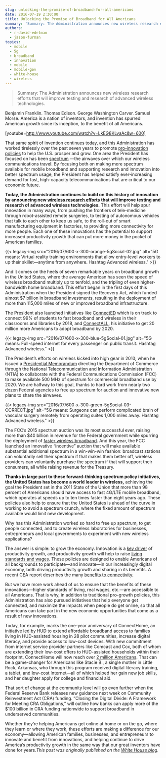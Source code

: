 ```yaml
---
slug: unlocking-the-promise-of-broadband-for-all-americans
date: 2016-07-19 2:30:00
title: Unlocking the Promise of Broadband for All Americans
summary: 'Summary: The Administration announces new wireless research efforts that will improve testing and research of advanced wireless technologies. Benjamin Franklin. Thomas Edison. George Washington Carver. Samuel Morse. America is a nation of inventors, and invention has spurred American growth since its inception, to the benefit of all Americans. [youtube=http://www.youtube.com/watch?v=LkEG8KLvaAc&w=600] That same spirit of invention continues today,'
authors:
  - r-david-edelman
  - jason-furman
topics:
  - mobile
  - 5g
  - broadband
  - innovation
  - mobile
  - mobile-gov
  - white-house
  - wireless
---
```


> Summary: The Administration announces new wireless research efforts that will improve testing and research of advanced wireless technologies.

Benjamin Franklin. Thomas Edison. George Washington Carver. Samuel Morse. America is a nation of inventors, and invention has spurred American growth since its inception, to the benefit of all Americans.

[youtube=http://www.youtube.com/watch?v=LkEG8KLvaAc&w=600]
  
That same spirit of invention continues today, and this Administration has worked tirelessly over the past seven years to promote [pro-innovation policies](https://www.whitehouse.gov/sites/default/files/docs/ERP_2016_Chapter_5.pdf) to help the U.S. prosper and grow. One area the President has focused on has been [spectrum](https://www.whitehouse.gov/sites/default/files/docs/erp_2014_chapter_5.pdf) —the airwaves over which our wireless communications travel. By focusing both on making more spectrum available for mobile broadband and supporting research and innovation into better spectrum usage, the President has helped satisfy ever-increasing demand for fast, high-capacity telecommunications that are critical to our economic future.

**Today, the Administration continues to build on this history of innovation by announcing new [wireless research efforts](https://www.whitehouse.gov/the-press-office/2016/07/15/fact-sheet-administration-announces-advanced-wireless-research) that will improve testing and research of advanced wireless technologies.** This effort will help spur innovation in many ways, from pushing the frontiers of tele-medicine through robot-assisted remote surgeries, to testing of autonomous vehicles that talk to each other to keep us safe, to the roll-out of smart manufacturing equipment in factories, to providing more connectivity for more people. Each one of these innovations has the potential to support increased productivity growth that can put more money in the pocket of American families.

{{< legacy-img src="2016/07/600-x-300-orange-5gSocial-02.jpg" alt="5G means: Virtual reality training environments that allow entry-level workers to up their skillet—anytime from anywhere. Hashtag Advanced wireless." >}}

And it comes on the heels of seven remarkable years on broadband growth in the United States, where the average American has seen the speed of wireless broadband multiply up to tenfold, and the tripling of even higher-bandwidth home broadband. This effort began in the first days of this Administration when the President signed the Recovery Act, which funded almost $7 billion in broadband investments, resulting in the deployment of more than 115,000 miles of new or improved broadband infrastructure.

The President also launched initiatives like [ConnectED](https://www.whitehouse.gov/issues/education/k-12/connected) which is on track to connect 99% of students to fast broadband and wireless in their classrooms and libraries by 2018, and [ConnectALL](https://www.whitehouse.gov/the-press-office/2016/03/09/fact-sheet-president-obama-announces-connectall-initiative), his initiative to get 20 million more Americans to adopt broadband by 2020.

{{< legacy-img src="2016/07/600-x-300-blue-5gSocial-01.jpg" alt="5G means: Full-speed internet for every passenger on public transit. Hashtag Advanced wireless." >}}

The President’s efforts on wireless kicked into high gear in 2010, when he issued a [Presidential Memorandum](https://www.whitehouse.gov/the-press-office/presidential-memorandum-unleashing-wireless-broadband-revolution) directing the Department of Commerce through the National Telecommunication and Information Administration (NTIA) to collaborate with the Federal Communications Commission (FCC) to make available 500 MHz of spectrum for commercial broadband use by 2020. We are halfway to this goal, thanks to hard work from nearly two dozen Federal agencies to free up spectrum for auction and innovative new plans to share the airwaves.

{{< legacy-img src="2016/07/600-x-300-green-5gSocial-03-CORRECT.jpg" alt="5G means: Surgeons can perform complicated brain of vascular surgery remotely from operating suites 1,000 miles away. Hashtag Advanced wireless." >}}

The FCC’s 2015 spectrum auction was its most successful ever, raising more than $40 billion in revenue for the Federal government while spurring the deployment of [faster wireless broadband](https://www.whitehouse.gov/sites/default/files/docs/20150122_spectrum_auction_wsj.pdf). And this year, the FCC launched an innovative &#8220;incentive&#8221; auction that will make available substantial additional spectrum in a win-win-win fashion: broadcast stations can voluntarily sell their spectrum if that makes them better off, wireless providers can voluntarily purchase the spectrum if that will support their consumers, all while raising revenue for the Treasury.

**Thanks in large part to these forward-thinking spectrum policy initiatives, the United States has become a world leader in wireless,** achieving the goal the President set in the 2011 State of the Union that more than 98 percent of Americans should have access to fast 4G/LTE mobile broadband, which operates at speeds up to ten times faster than eight years ago. These policies also help to ensure that the United States is ahead of the curve in working to avoid a spectrum crunch, where the fixed amount of spectrum available would limit new development.

Why has this Administration worked so hard to free up spectrum, to get people connected, and to create wireless laboratories for businesses, entrepreneurs and local governments to experiment with new wireless applications?

The answer is simple: to grow the economy. Innovation is a [key driver](https://www.whitehouse.gov/sites/default/files/docs/20160311_innovation_and_tax_policy_itpf.pdf) of productivity growth, and productivity growth will help to raise [living standards and wages](https://www.whitehouse.gov/sites/default/files/docs/remarks_on_public_sector_spectrum_policy_jf.pdf). These policies are designed to enable Americans of all backgrounds to participate—and innovate—in our increasingly digital economy, both driving productivity growth and sharing in its benefits. A recent CEA report describes the many [benefits to connectivity](https://www.whitehouse.gov/sites/default/files/page/files/20160308_broadband_cea_issue_brief.pdf).

But we have more work ahead of us to ensure that the benefits of these innovations—higher standards of living, real wages, etc.—are accessible to all Americans. That is why, in addition to traditional pro-growth policies, this Administration has also pursued initiatives that help everyone get connected, and maximize the impacts when people do get online, so that all Americans can take part in the new economic opportunities that come as a result of new innovations.

Today, for example, marks the one-year anniversary of ConnectHome, an initiative led by HUD to extend affordable broadband access to families living in HUD-assisted housing in 28 pilot communities, increase digital literacy, and provide access to low-cost devices. With new commitment from internet service provider partners like Comcast and Cox, both of whom are extending their low-cost offers to HUD-assisted households within their footprint, ConnectHome will now reach over [2 million Americans](http://portal.hud.gov/hudportal/HUD?src=/press/press_releases_media_advisories/2016/HUDNo_16-108). That can be a game-changer for Americans like Stacie B., a single mother in Little Rock, Arkansas, who through this program received digital literacy training, a tablet, and low-cost Internet—all of which helped her gain new job skills, and her daughter apply for college and financial aid.

That sort of change at the community level will go even further when the Federal Reserve Bank releases new guidance next week on Community Reinvestment Act (CRA) funding. &#8220;Closing the Digital Divide: A Framework for Meeting CRA Obligations,&#8221; will outline how banks can apply more of the $100 billion in CRA funding nationwide to support broadband in underserved communities.

Whether they’re helping Americans get online at home or on the go, where they learn or where they work, these efforts are making a difference for our economy—allowing American families, businesses, and entrepreneurs to innovate and benefit from innovations, and helping continue to drive America’s productivity growth in the same way that our great inventors have done for years._This post was originally published on the [White House blog](https://www.whitehouse.gov/blog)._
